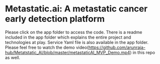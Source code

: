 # Metastatic.ai: A metastatic cancer early detection platform
Please click on the app folder to access the code.
There is a readme included in the app folder which explains the entire project and technologies at play.
Service Yaml file is also available in the app folder.
Please feel free to watch the demo video(https://github.com/arunraja-hub/Metatstatic_AI/blob/master/metastaticAI_MVP_Demo.mp4) in this repo as well.



